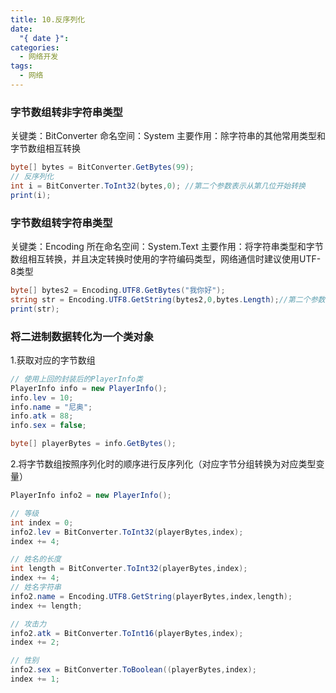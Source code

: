 ```yaml
---
title: 10.反序列化
date:
  "{ date }": 
categories:
  - 网络开发
tags:
  - 网络
---
```

 ### 字节数组转非字符串类型
关键类：BitConverter
命名空间：System
主要作用：除字符串的其他常用类型和字节数组相互转换

```C#
byte[] bytes = BitConverter.GetBytes(99);
// 反序列化
int i = BitConverter.ToInt32(bytes,0); //第二个参数表示从第几位开始转换
print(i);
```
### 字节数组转字符串类型
关键类：Encoding
所在命名空间：System.Text
主要作用：将字符串类型和字节数组相互转换，并且决定转换时使用的字符编码类型，网络通信时建议使用UTF-8类型 
```C#
byte[] bytes2 = Encoding.UTF8.GetBytes("我你好");
string str = Encoding.UTF8.GetString(bytes2,0,bytes.Length);//第二个参数表示从第几位开始转换，第三个表示转化多少位
print(str);
```

### 将二进制数据转化为一个类对象
1.获取对应的字节数组
```C#
// 使用上回的封装后的PlayerInfo类
PlayerInfo info = new PlayerInfo();
info.lev = 10;
info.name = "尼奥";
info.atk = 88;
info.sex = false; 

byte[] playerBytes = info.GetBytes();
```
2.将字节数组按照序列化时的顺序进行反序列化（对应字节分组转换为对应类型变量）
```C#
PlayerInfo info2 = new PlayerInfo();

// 等级
int index = 0;
info2.lev = BitConverter.ToInt32(playerBytes,index);
index += 4;

// 姓名的长度
int length = BitConverter.ToInt32(playerBytes,index);
index += 4;
// 姓名字符串
info2.name = Encoding.UTF8.GetString(playerBytes,index,length);
index += length;

// 攻击力
info2.atk = BitConverter.ToInt16(playerBytes,index);
index += 2;

// 性别
info2.sex = BitConverter.ToBoolean((playerBytes,index);
index += 1;

```
